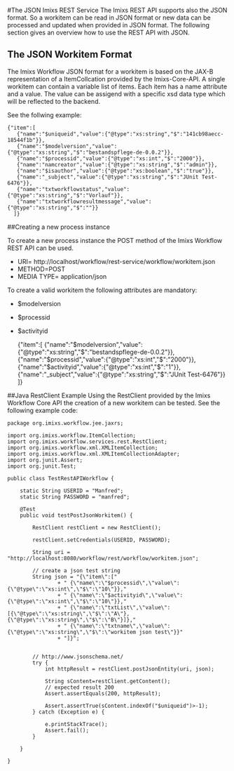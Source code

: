 #The JSON Imixs REST Service
The Imixs REST API supports also the JSON format.  So a workitem can be read in JSON format or new data can be processed and updated when provided in JSON format. The following section gives an overview how to use the REST API with JSON.
 
 
## The JSON Workitem Format
The Imixs Workflow JSON format for a workitem is based on the  JAX-B representation of a ItemCollcation provided by the Imixs-Core-API.  A single workitem can contain a variable list of items. Each item has a name attribute and a value. The value can be assigend with a specific xsd data type which will be reflected to the backend.
 
See the follwing example:
 
	{"item":[
	   {"name":"$uniqueid","value":{"@type":"xs:string","$":"141cb98aecc-18544f1b"}},
	   {"name":"$modelversion","value":{"@type":"xs:string","$":"bestandspflege-de-0.0.2"}},
	   {"name":"$processid","value":{"@type":"xs:int","$":"2000"}},
	   {"name":"namcreator","value":{"@type":"xs:string","$":"admin"}}, 
	   {"name":"$isauthor","value":{"@type":"xs:boolean","$":"true"}},
	   {"name":"_subject","value":{"@type":"xs:string","$":"JUnit Test-6476"}}, 
	   {"name":"txtworkflowstatus","value":{"@type":"xs:string","$":"Vorlauf"}}, 
	   {"name":"txtworkflowresultmessage","value":{"@type":"xs:string","$":""}}
	  ]}


##Creating a new process instance

To create a new process instance the POST method of the Imixs Workflow REST API can be used. 
 
  * URI= http://localhost/workflow/rest-service/workflow/workitem.json
  * METHOD=POST
  * MEDIA TYPE= application/json

 To create a valid workitem the following attributes are mandatory: 

  * $modelversion
  * $processid
  * $activityid


	  {"item":[
	     {"name":"$modelversion","value":{"@type":"xs:string","$":"bestandspflege-de-0.0.2"}},
	     {"name":"$processid","value":{"@type":"xs:int","$":"2000"}}, 
	     {"name":"$activityid","value":{"@type":"xs:int","$":"1"}}, 
	     {"name":"_subject","value":{"@type":"xs:string","$":"JUnit Test-6476"}}
	   ]}  



##Java RestClient Example
Using the RestClient provided by the Imixs Workflow Core API the creation of a new workitem can be tested. See the following example code:
 
	package org.imixs.workflow.jee.jaxrs;
	
	import org.imixs.workflow.ItemCollection;
	import org.imixs.workflow.services.rest.RestClient;
	import org.imixs.workflow.xml.XMLItemCollection;
	import org.imixs.workflow.xml.XMLItemCollectionAdapter;
	import org.junit.Assert;
	import org.junit.Test;
	
	public class TestRestAPIWorkflow {
	
		static String USERID = "Manfred";
		static String PASSWORD = "manfred";
	
		@Test
		public void testPostJsonWorkitem() {
	
			RestClient restClient = new RestClient();
	
			restClient.setCredentials(USERID, PASSWORD);
	
			String uri = "http://localhost:8080/workflow/rest/workflow/workitem.json";
	
			// create a json test string
			String json = "{\"item\":["
					+ "	{\"name\":\"$processid\",\"value\":{\"@type\":\"xs:int\",\"$\":\"10\"}},"
					+ "	{\"name\":\"$activityid\",\"value\":{\"@type\":\"xs:int\",\"$\":\"10\"}},"
					+ "	{\"name\":\"txtList\",\"value\":[{\"@type\":\"xs:string\",\"$\":\"A\"},{\"@type\":\"xs:string\",\"$\":\"B\"}]},"
					+ "	{\"name\":\"txtname\",\"value\":{\"@type\":\"xs:string\",\"$\":\"workitem json test\"}}"
					+ "]}";
			
			
			// http://www.jsonschema.net/
			try {
				int httpResult = restClient.postJsonEntity(uri, json);
	
				String sContent=restClient.getContent();
				// expected result 200
				Assert.assertEquals(200, httpResult);
				
				Assert.assertTrue(sContent.indexOf("$uniqueid")>-1);
			} catch (Exception e) {
	
				e.printStackTrace();
				Assert.fail();
			}
	
		}
		
	}


   